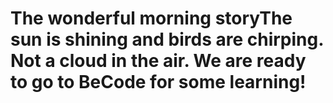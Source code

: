 # The wonderful morning storyThe sun is shining and birds are chirping.  Not a cloud in the air.  We are ready to go to BeCode for some learning!

